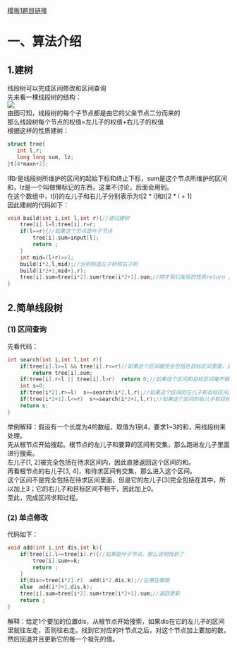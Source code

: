 [模板1题目链接](https://www.luogu.com.cn/problem/P3372)  

# 一、算法介绍   
## 1.建树  
线段树可以完成区间修改和区间查询  
先来看一棵线段树的结构：  
![](https://ss1.bdstatic.com/70cFuXSh_Q1YnxGkpoWK1HF6hhy/it/u=2676049308,1082598863&fm=26&gp=0.jpg)  
由图可知，线段树的每个子节点都是由它的父亲节点二分而来的  
那么线段树每个节点的权值=左儿子的权值+右儿子的权值  
根据这样的性质建树：  
 ```cpp
struct tree{
    int l,r;
    long long sum, lz;
}t[4*maxn+2];
```  
l和r是线段树所维护的区间的起始下标和终止下标，sum是这个节点所维护的区间和，lz是一个叫做懒标记的东西，这里不讨论，后面会用到。  
在这个数组中，t[i]的左儿子和右儿子分别表示为t[2 * i]和t[2 * i + 1]  
因此建树的代码如下：  
```cpp
void build(int i,int l,int r){//递归建树
    tree[i].l=l;tree[i].r=r;
    if(l==r){//如果这个节点是叶子节点
        tree[i].sum=input[l];
        return ;
    }
    int mid=(l+r)>>1;
    build(i*2,l,mid);//分别构造左子树和右子树
    build(i*2+1,mid+1,r);
    tree[i].sum=tree[i*2].sum+tree[i*2+1].sum;//刚才我们发现的性质return ;
}
```  
## 2.简单线段树  
### (1) 区间查询  
先看代码：  
```cpp
int search(int i,int l,int r){
    if(tree[i].l>=l && tree[i].r<=r)//如果这个区间被完全包括在目标区间里面，直接返回这个区间的值
        return tree[i].sum;
    if(tree[i].r<l || tree[i].l>r)  return 0;//如果这个区间和目标区间毫不相干，返回0
    int s=0;
    if(tree[i*2].r>=l)  s+=search(i*2,l,r);//如果这个区间的左儿子和目标区间又交集，那么搜索左儿子
    if(tree[i*2+1].l<=r)  s+=search(i*2+1,l,r);//如果这个区间的右儿子和目标区间又交集，那么搜索右儿子
    return s;
}
```  
举例解释：假设有一个长度为4的数组，取值为1到4，要求1~3的和，用线段树来处理。  
先从根节点开始搜起。根节点的左儿子和要算的区间有交集，那么跑进左儿子里面进行搜索。  
左儿子[1, 2]被完全包括在待求区间内，因此直接返回这个区间的和。  
再看根节点的右儿子[3, 4]，和待求区间有交集，那么进入这个区间。  
这个区间不是完全包括在待求区间里面，但是它的左儿子[3]完全包括在其中，所以加上3；它的右儿子和目标区间不相干，因此加上0。  
至此，完成区间求和过程。  

### (2) 单点修改  
代码如下：  
```cpp
void add(int i,int dis,int k){
    if(tree[i].l==tree[i].r){//如果是叶子节点，那么说明找到了
        tree[i].sum+=k;
        return ;
    }
    if(dis<=tree[i*2].r)  add(i*2,dis,k);//在哪往哪跑
    else  add(i*2+1,dis,k);
    tree[i].sum=tree[i*2].sum+tree[i*2+1].sum;//返回更新
    return ;
}
```  
解释：给定1个要加的位置dis，从根节点开始搜索，如果dis在它的左儿子的区间里就往左走，否则往右走。找到它对应的叶节点之后，对这个节点加上要加的数，然后回退并且更新它的每一个祖先的值。  
